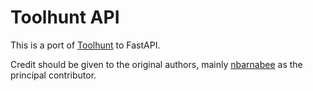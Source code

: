 Toolhunt API
============

This is a port of [Toolhunt](https://github.com/wikimedia/toolhunt) to FastAPI.

Credit should be given to the original authors, mainly [nbarnabee](https://github.com/nbarnabee) as the principal contributor.
